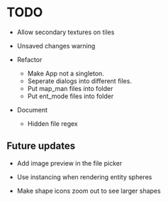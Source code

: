 # TODO
- Allow secondary textures on tiles
- Unsaved changes warning

- Refactor
  - Make App not a singleton.
  - Seperate dialogs into different files.
  - Put map_man files into folder
  - Put ent_mode files into folder

- Document
  - Hidden file regex

## Future updates

- Add image preview in the file picker

- Use instancing when rendering entity spheres

- Make shape icons zoom out to see larger shapes


